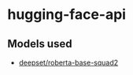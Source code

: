 # hugging-face-api
## Models used
- [deepset/roberta-base-squad2](https://huggingface.co/models?pipeline_tag=question-answering&utm_source=chatgpt.com)
